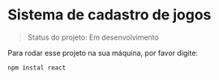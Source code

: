 <h1>Sistema de cadastro de jogos</h1>

>Status do projeto: Em desenvolvimento

Para rodar esse projeto na sua máquina, por favor digite:

```
npm instal react
```

